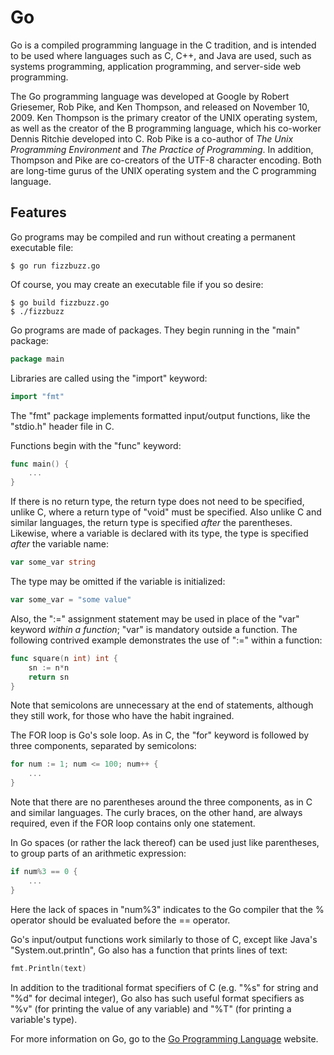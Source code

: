 # Go

Go is a compiled programming language in the C tradition, and is intended to be used where languages such as C, C++, and Java are used, such as systems programming, application programming, and server-side web programming.

The Go programming language was developed at Google by Robert Griesemer, Rob Pike, and Ken Thompson, and released on November 10, 2009. Ken Thompson is the primary creator of the UNIX operating system, as well as the creator of the B programming language, which his co-worker Dennis Ritchie developed into C. Rob Pike is a co-author of *The Unix Programming Environment* and *The Practice of Programming*. In addition, Thompson and Pike are co-creators of the UTF-8 character encoding. Both are long-time gurus of the UNIX operating system and the C programming language.  

## Features

Go programs may be compiled and run without creating a permanent executable file:

```
$ go run fizzbuzz.go
```

Of course, you may create an executable file if you so desire:

```
$ go build fizzbuzz.go
$ ./fizzbuzz
```

Go programs are made of packages. They begin running in the "main" package:

```Go
package main
```

Libraries are called using the "import" keyword:

```Go
import "fmt"
```

The "fmt" package implements formatted input/output functions, like the "stdio.h" header file in C.

Functions begin with the "func" keyword:

```Go
func main() {
	...
}
```

If there is no return type, the return type does not need to be specified, unlike C, where a return type of "void" must be specified. Also unlike C and similar languages, the return type is specified *after* the parentheses. Likewise, where a variable is declared with its type, the type is specified *after* the variable name:

```Go
var some_var string
```

The type may be omitted if the variable is initialized:

```Go
var some_var = "some value"
```

Also, the ":=" assignment statement may be used in place of the "var" keyword *within a function*; "var" is mandatory outside a function. The following contrived example demonstrates the use of ":=" within a function:

```Go
func square(n int) int {
	sn := n*n
	return sn
}
```

Note that semicolons are unnecessary at the end of statements, although they still work, for those who have the habit ingrained. 

The FOR loop is Go's sole loop. As in C, the "for" keyword is followed by three components, separated by semicolons:

```Go
for num := 1; num <= 100; num++ {
	...
}
```

Note that there are no parentheses around the three components, as in C and similar languages. The curly braces, on the other hand, are always required, even if the FOR loop contains only one statement.

In Go spaces (or rather the lack thereof) can be used just like parentheses, to group parts of an arithmetic expression:

```Go
if num%3 == 0 {
	...
}
```

Here the lack of spaces in "num%3" indicates to the Go compiler that the % operator should be evaluated before the == operator.

Go's input/output functions work similarly to those of C, except like Java's "System.out.println", Go also has a function that prints lines of text:

```Go
fmt.Println(text)
```

In addition to the traditional format specifiers of C (e.g. "%s" for string and "%d" for decimal integer), Go also has such useful format specifiers as "%v" (for printing the value of any variable) and "%T" (for printing a variable's type).

For more information on Go, go to the <a href="https://golang.org/">Go Programming Language</a> website.
